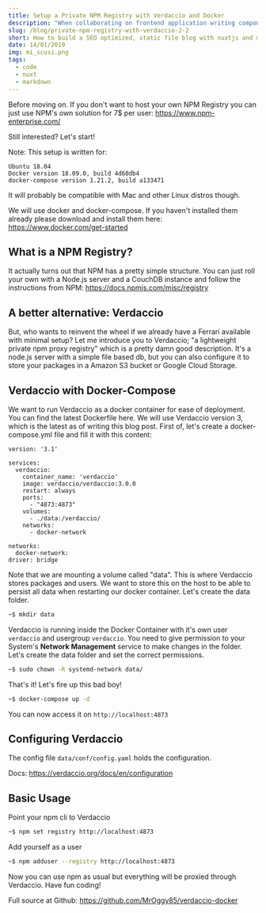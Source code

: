 ```yaml
---
title: Setup a Private NPM Registry with Verdaccio and Docker
description: "When collaborating on frontend application writing component libraries our companies doesn't always want to share that code with the community (boo!). Using package managers like npm and yarn is really powerful to handle our third party code. When working locally it's easy to use npm link or yarn link for ease of development. Then when we want to use our library with our application we need to provide a repo link with a tag and auth token (ugly and unsafe!). Let's do it proper by publishing our library to our own NPM registry instead! And also get an additional cache layer in case NPM is down..."
slug: /blog/private-npm-registry-with-verdaccio-2-2
short: How to build a SEO optimized, static file blog with nuxtjs and markdown files. Including a sitemap.xml and catagory or tag pages.
date: 14/01/2019
img: mi_scusi.png
tags:
  - code
  - nuxt
  - markdown
---
```


Before moving on. If you don't want to host your own NPM Registry you can just use NPM's own solution for 7$ per user: https://www.npm-enterprise.com/

Still interested? Let's start!

Note: This setup is written for:
```
Ubuntu 18.04
Docker version 18.09.0, build 4d60db4
docker-compose version 1.21.2, build a133471
```
It will probably be compatible with Mac and other Linux distros though.

We will use docker and docker-compose. If you haven't installed them already please download and install them here: https://www.docker.com/get-started

## What is a NPM Registry?
It actually turns out that NPM has a pretty simple structure. You can just roll your own with a Node.js server and a CouchDB instance and follow the instructions from NPM: https://docs.npmjs.com/misc/registry

## A better alternative: Verdaccio
But, who wants to reinvent the wheel if we already have a Ferrari available with minimal setup? Let me introduce you to Verdaccio; "a lightweight private npm proxy registry" which is a pretty damn good description. It's a node.js server with a simple file based db, but you can also configure it to store your packages in a Amazon S3 bucket or Google Cloud Storage.

## Verdaccio with Docker-Compose
We want to run Verdaccio as a docker container for ease of deployment. You can find the latest Dockerfile here. We will use Verdaccio version 3, which is the latest as of writing this blog post. First of, let's create a docker-compose.yml file and fill it with this content:

```docker
version: '3.1'

services:
  verdaccio:
    container_name: 'verdaccio'
    image: verdaccio/verdaccio:3.0.0
    restart: always
    ports:
      - "4873:4873"
    volumes:
      - ./data:/verdaccio/
    networks:
      - docker-network

networks:
  docker-network:
driver: bridge
```

Note that we are mounting a volume called "data". This is where Verdaccio stores packages and users. We want to store this on the host to be able to persist all data when restarting our docker container. Let's create the data folder.

```sh
~$ mkdir data
```

Verdaccio is running inside the Docker Container with it's own user `verdaccio` and usergroup `verdaccio`. You need to give permission to your System's **Network Management** service to make changes in the folder. Let's create the data folder and set the correct permissions.

```sh
~$ sudo chown -R systemd-network data/
```

That's it! Let's fire up this bad boy!

```sh
~$ docker-compose up -d
```

You can now access it on `http://localhost:4873`

## Configuring Verdaccio
The config file `data/conf/config.yaml` holds the configuration.

Docs: https://verdaccio.org/docs/en/configuration

## Basic Usage
Point your npm cli to Verdaccio

```sh
~$ npm set registry http://localhost:4873
```

Add yourself as a user

```sh
~$ npm adduser --registry http://localhost:4873
```
Now you can use npm as usual but everything will be proxied through Verdaccio. Have fun coding!

Full source at Github: https://github.com/MrOggy85/verdaccio-docker
